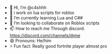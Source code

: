 - 👋 Hi, I’m @c4shhh
- 👀 i work on lua scripts for roblox
- 🌱 I’m currently learning Lua and C##
- 💞️ I’m looking to collaborate on Roblox scripts
- 📫 How to reach me Through discord. https://discord.com/channels/@me
- 😄 Pronouns: He/him
- ⚡ Fun fact: Really good fortnite player almost pro
<!---
c4shhh/c4shhh is a ✨ special ✨ repository because its `README.md` (this file) appears on your GitHub profile.
You can click the Preview link to take a look at your changes.
--->
